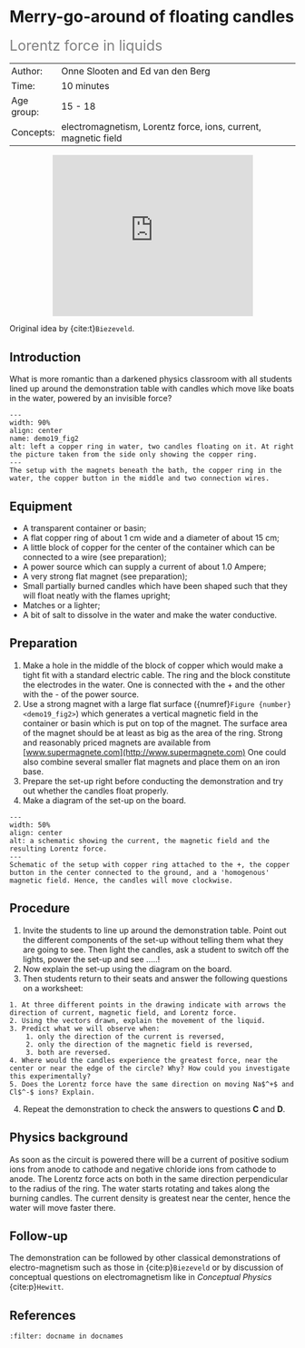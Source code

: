 # Merry-go-around of floating candles 
<span style="font-size: 25px; color: gray;">Lorentz force in liquids</span>


<table style="width: 100%; border-collapse: collapse; border: none;">
    <tr style="background-color: var(--background-color);">  
        <td style="text-align: left; padding: 3px; border: none; color: var(--text-color)">Author:</td>
        <td style="text-align: left; padding: 3px; border: none; color: var(--text-color)">Onne Slooten and Ed van den Berg</td>
    </tr>
    <tr style="background-color: var(--background-color);"> 
        <td style="text-align: left; padding: 3px; border: none; color: var(--text-color)">Time:</td>
        <td style="text-align: left; padding: 3px; border: none; color: var(--text-color)">10 minutes</td>
    </tr>
    <tr style="background-color: var(--background-color);"> 
        <td style="text-align: left; padding: 3px; border: none; color: var(--text-color)">Age group:</td>
        <td style="text-align: left; padding: 3px; border: none; color: var(--text-color)">15 - 18</td>
    </tr>
    <tr style="background-color: var(--background-color);"> 
        <td style="text-align: left; padding: 3px; border: none; color: var(--text-color)">Concepts:</td>
        <td style="text-align: left; padding: 3px; border: none; color: var(--text-color)">electromagnetism, Lorentz force, ions, current, magnetic field</td>
    </tr>
</table>

<div style="display: flex; justify-content: center;">
    <div style="position: relative; width: 70%; height: 0; padding-bottom: 56.25%;">
        <iframe
            src="https://www.youtube.com/embed/KCvmLewtMH8?si=FQUtX7N5HAz5rwAW"
            style="position: absolute; top: 0; left: 0; width: 100%; height: 100%;"
            frameborder="0"
            allow="accelerometer; autoplay; clipboard-write; encrypted-media; gyroscope; picture-in-picture"
            allowfullscreen
        ></iframe>
    </div>
</div>

Original idea by {cite:t}`Biezeveld`.

## Introduction
What is more romantic than a darkened physics classroom with all students lined up around the demonstration table with candles which move like boats in the water, powered by an invisible force? 

```{figure} demo19_figure2.jpg
---
width: 90%
align: center
name: demo19_fig2
alt: left a copper ring in water, two candles floating on it. At right the picture taken from the side only showing the copper ring.
---
The setup with the magnets beneath the bath, the copper ring in the water, the copper button in the middle and two connection wires.
```

## Equipment
* A transparent container or basin;
* A flat copper ring of about 1 cm wide and a diameter of about 15 cm;
* A little block of copper for the center of the container which can be connected to a wire (see preparation);
* A power source which can supply a current of about 1.0 Ampere;
* A very strong flat magnet (see preparation);
* Small partially burned candles which have been shaped such that they will float neatly with the flames upright;
* Matches or a lighter;
* A bit of salt to dissolve in the water and make the water conductive.

## Preparation
1. Make a hole in the middle of the block of copper which would make a tight fit with a standard electric cable. The ring and the block constitute the electrodes in the water. One is connected with the + and the other with the - of the power source.
2. Use a strong magnet with a large flat surface ({numref}`Figure {number} <demo19_fig2>`) which generates a vertical magnetic field in the container or basin which is put on top of the magnet. The surface area of the magnet should be at least as big as the area of the ring. Strong and reasonably priced magnets are available from [www.supermagnete.com](http://www.supermagnete.com) One could also combine several smaller flat magnets and place them on an iron base.
3. Prepare the set-up right before conducting the demonstration and try out whether the candles float properly.
4. Make a diagram of the set-up on the board.

```{figure} demo19_figure3.png
---
width: 50%
align: center
alt: a schematic showing the current, the magnetic field and the resulting Lorentz force.
---
Schematic of the setup with copper ring attached to the +, the copper button in the center connected to the ground, and a 'homogenous' magnetic field. Hence, the candles will move clockwise.
```

## Procedure
1.  Invite the students to line up around the demonstration table. Point out the different components of the set-up without telling them what they are going to see. Then light the candles, ask a student to switch off the lights, power the set-up and see .....!
2.  Now explain the set-up using the diagram on the board.
3.  Then students return to their seats and answer the following questions on a worksheet:
```{exercise}
1. At three different points in the drawing indicate with arrows the direction of current, magnetic field, and Lorentz force.
2. Using the vectors drawn, explain the movement of the liquid.
3. Predict what we will observe when:
    1. only the direction of the current is reversed,
    2. only the direction of the magnetic field is reversed,
    3. both are reversed.
4. Where would the candles experience the greatest force, near the center or near the edge of the circle? Why? How could you investigate this experimentally?
5. Does the Lorentz force have the same direction on moving Na$^+$ and Cl$^-$ ions? Explain.
```
4.  Repeat the demonstration to check the answers to questions **C** and **D**.

## Physics background
As soon as the circuit is powered there will be a current of positive sodium ions from anode to cathode and negative chloride ions from cathode to anode. The Lorentz force acts on both in the same direction perpendicular to the radius of the ring. The water starts rotating and takes along the burning candles. The current density is greatest near the center, hence the water will move faster there.

## Follow-up
The demonstration can be followed by other classical demonstrations of electro-magnetism such as those in {cite:p}`Biezeveld` or by discussion of conceptual questions on electromagnetism like in *Conceptual Physics* {cite:p}`Hewitt`.

## References
```{bibliography}
:filter: docname in docnames
```
